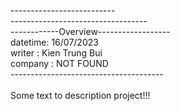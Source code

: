 --------------------------<br>
----------------------------------<br>
------------Overview------------------<br>
	datetime: 16/07/2023<br>
	writer  : Kien Trung Bui<br>
	company : NOT FOUND<br>
--------------------------------------<br>
<br>
Some text to description project!!!<br>
